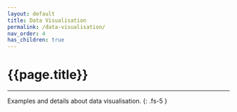 ```yaml
---
layout: default
title: Data Visualisation
permalink: /data-visualisation/
nav_order: 4
has_children: true
---
```


# {{page.title}}

---

Examples and details about data visualisation.
{: .fs-5 }